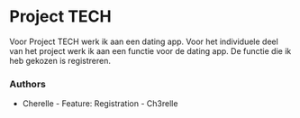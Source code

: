 # Project TECH
Voor Project TECH werk ik aan een dating app. Voor het individuele deel van het project werk ik aan een functie voor de dating app. De functie die ik heb gekozen is registreren.

### Authors
* Cherelle - Feature: Registration - Ch3relle
